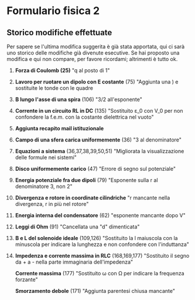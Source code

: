 # Formulario fisica 2
## Storico modifiche effettuate
Per sapere se l'ultima modifica suggerita è già stata apportata, qui ci sarà uno storico delle modifiche già divenute esecutive. Se hai proposto una modifica e qui non compare, per favore ricordami; altrimenti è tutto ok.
1) <b>Forza di Coulomb (25)</b> "q al posto di 1"
2) <b>Lavoro per ruotare un dipolo con E costante</b> (75) "Aggiunta una ) e sostituite le tonde con le quadre
3) <b>B lungo l'asse di una spira</b> (106) "3/2 all'esponente"
4) <b>Corrente in un circuito RL in DC</b> (135) "Sostituito ε_0 con V_0 per non confondere la f.e.m. con la costante dielettrica nel vuoto" 
5) <b>Aggiunta recapito mail istituzionale</b>
6) <b>Campo di una sfera carica uniformemente</b> (36) "3 al denominatore"
7) <b>Equazioni a sistema</b> (36,37,38,39,50,51) "Migliorata la visualizzazione delle formule nei sistemi"
8) <b>Disco uniformemente carico</b> (47) "Errore di segno sul potenziale"
9) <b>Energia potenziale fra due dipoli</b> (79) "Esponente sulla r al denominatore 3, non 2"
10) <b>Divergenza e rotore in coordinate cilindriche</b> "r mancante nella divergenza, r in più nel rotore"
11) <b>Energia interna del condensatore</b> (62) "esponente mancante dopo V"
12) <b>Leggi di Ohm</b> (91) "Cancellata una "d" dimenticata"
13) <b>B e L del solenoide ideale</b> (109,126) "Sostituito la l maiuscola con la minuscola per indicare la lunghezza e non confondere con l'induttanza"
14) <b>Impedenza e corrente massima in RLC</b> (168,169,177) "Sostituito il segno da + a - nella parte immaginaria dell'impedenza"
    
    <b>Corrente massima</b> (177) "Sostituito ω con Ω per indicare la frequenza forzante"
    
    <b>Smorzamento debole</b> (171) "Aggiunta parentesi chiusa mancante" 
